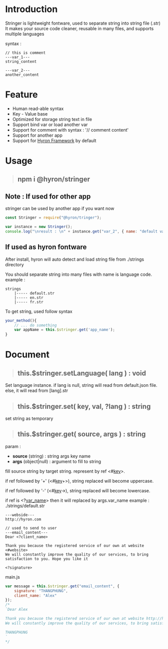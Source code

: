 # Introduction

Stringer is lightweight fontware, used to separate string into string file (.str)
It makes your source code cleaner, reusable in many files, and supports multiple languages

syntax :

```
// this is comment
---var_1---
string_content

---var_2---
another_content
```

# Feature

-   Human read-able syntax
-   Key - Value base
-   Optimized for storage string text in file
-   Support bind var or load another var
-   Support for comment with syntax : '// comment content'
-   Support for another app
-   Support for [Hyron Framework](https://www.npmjs.com/package/hyron) by default

# Usage

> ## npm i @hyron/stringer

## **Note** : If used for other app

stringer can be used by another app if you want now

```js
const Stringer = require("@hyron/tringer");

var instance = new Stringer();
console.log("\nresult : \n" + instance.get("var_2", { name: "default var" }));
```

## If used as hyron fontware

After install, hyron will auto detect and load string file from ./strings directory

You should separate string into many files with name is language code. example :

```
strings
    |----- default.str
    |----- en.str
    |----- fr.str
```

To get string, used follow syntax

```js
your_method(){
    // ... do something
    var appName = this.$stringer.get('app_name');
}
```

# Document

> ## this.\$stringer.setLanguage( lang ) : void

Set language instance. if lang is null, string will read from default.json file. else, it will read from [lang].str

> ## this.\$stringer.set( key, val, ?lang ) : string

set string as temporary

> ## this.\$stringer.get( source, args ) : string

param :

-   **source** (string) : string args key name
-   **args** (object|null) : argument to fill to string

fill source string by target string. represent by ref <#[key]()>.

if ref followed by '+' (<#[key]()+>), string replaced will become uppercase.

if ref followed by '-' (<#[key]()->), string replaced will become lowercase.

if ref is <?[var_name]()> then it will replaced by args.var_name
example :
./strings/default.str

```
---webside---
http://hyron.com

// used to send to user
---email_content---
Dear <?client_name>

Thank you because the registered service of our own at website <#website>
We will constantly improve the quality of our services, to bring satisfaction to you. Hope you like it

<?signature>
```

main.js

```js
var message = this.$stringer.get("email_content", {
    signature: "THANGPHUNG",
    client_name: "Alex"
});
/*
`Dear Alex

Thank you because the registered service of our own at website http://hyron.com
We will constantly improve the quality of our services, to bring satisfaction to you. Hope you like it

THANGPHUNG
`
*/
```
